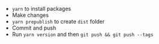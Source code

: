 - `yarn` to install packages
- Make changes
- `yarn prepublish` to create `dist` folder
- Commit and push
- Run `yarn version` and then `git push && git push --tags`
